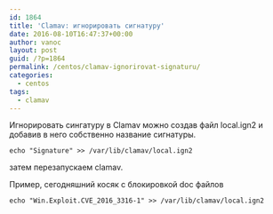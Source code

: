 ```yaml
---
id: 1864
title: 'Clamav: игнорировать сигнатуру'
date: 2016-08-10T16:47:37+00:00
author: vanoc
layout: post
guid: /?p=1864
permalink: /centos/clamav-ignorirovat-signaturu/
categories:
  - centos
tags:
  - clamav
---
```

Игнорировать сингатуру в Clamav можно создав файл local.ign2 и добавив в него собственно название сигнатуры.

`echo "Signature" >> /var/lib/clamav/local.ign2`

затем перезапускаем clamav.

Пример, сегодняшний косяк с блокировкой doc файлов

`echo "Win.Exploit.CVE_2016_3316-1" >> /var/lib/clamav/local.ign2`